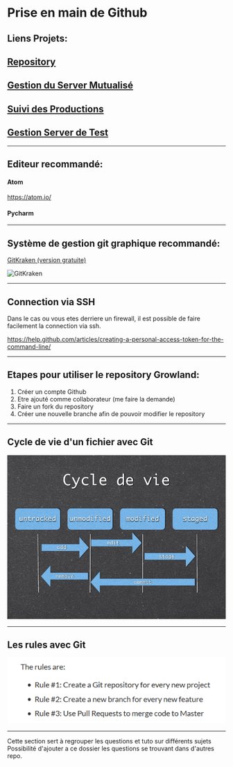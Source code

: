 # Prise en main de Github


## Liens Projets:
## [Repository](https://github.com/pierre56/GrowLand)

## [Gestion du Server Mutualisé](https://github.com/pierre56/GrowLand/projects/2)

## [Suivi des Productions ](https://github.com/pierre56/GrowLand/?)

## [Gestion Server de Test  ](https://github.com/pierre56/GrowLand/?)


-----
## Editeur recommandé:
#### Atom
https://atom.io/

#### Pycharm

-----
## Système de gestion git graphique recommandé:
[GitKraken (version gratuite)](https://www.gitkraken.com/)

![GitKraken](https://www.gitkraken.com/img/misc/gk-merge-edit.gif)

-----
## Connection via SSH
Dans le cas ou vous etes derriere un firewall, il est possible de faire facilement la connection via ssh.

https://help.github.com/articles/creating-a-personal-access-token-for-the-command-line/

-----
## Etapes pour utiliser le repository Growland:
1) Créer un compte Github
2) Etre ajouté comme collaborateur (me faire la demande)
3) Faire un fork du repository
4) Créer une nouvelle branche afin de pouvoir modifier le repository

-----
## Cycle de vie d'un fichier avec Git
![Git](Documentation/lifecycle.jpg?raw=true "lifecycle")

-----
## Les rules avec Git
![rules](Documentation/rules.PNG?raw=true "rules")

-----
Cette section sert à regrouper les questions et tuto sur différents sujets
Possibilité d'ajouter a ce dossier les questions se trouvant dans d'autres repo.
